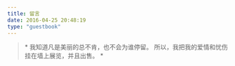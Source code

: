 ```yaml
---
title: 留言
date: 2016-04-25 20:48:19
type: "guestbook"
---
```

<blockquote class="blockquote-center">
* 我知道凡是美丽的总不肯，也不会为谁停留。
所以，我把我的爱情和忧伤挂在墙上展览，并且出售。 *

</blockquote>
